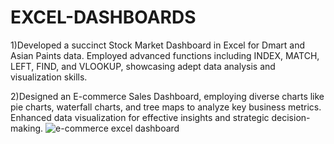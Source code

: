 # EXCEL-DASHBOARDS
1)Developed a succinct Stock Market Dashboard in Excel for Dmart and Asian Paints data. Employed advanced functions including INDEX, MATCH, LEFT, FIND, and VLOOKUP, showcasing adept data analysis and visualization skills.

2)Designed an E-commerce Sales Dashboard, employing diverse charts like pie charts, waterfall charts, and tree maps to analyze key business metrics. Enhanced data visualization for effective insights and strategic decision-making.
![e-commerce excel dashboard](https://github.com/Sanya-Arora-22/EXCEL-DASHBOARDS/assets/125757893/eaf5d4e6-ffb7-4b2f-8e9f-a099e094e031)

